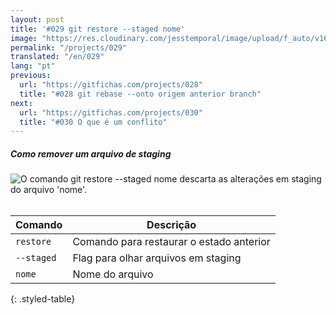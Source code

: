 ```yaml
---
layout: post
title: '#029 git restore --staged nome'
image: "https://res.cloudinary.com/jesstemporal/image/upload/f_auto/v1642878675/gitfichas/pt/029/full_q1o6up.jpg"
permalink: "/projects/029"
translated: "/en/029"
lang: "pt"
previous:
  url: "https://gitfichas.com/projects/028"
  title: "#028 git rebase --onto origem anterior branch"
next:
  url: "https://gitfichas.com/projects/030"
  title: "#030 O que é um conflito"
---
```

##### Como remover um arquivo de staging

<img alt="O comando git restore --staged nome descarta as alterações em staging do arquivo 'nome'." src="https://res.cloudinary.com/jesstemporal/image/upload/v1642878675/gitfichas/pt/029/full_q1o6up.jpg"><br><br>

| Comando | Descrição |
|---------|-------------|
| `restore` | Comando para restaurar o estado anterior |
| `--staged` | Flag para olhar arquivos em staging |
| `nome` | Nome do arquivo |
{: .styled-table}
